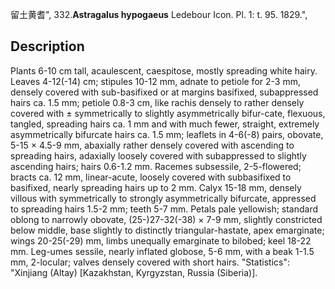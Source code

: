 留土黄耆",
332.**Astragalus hypogaeus** Ledebour Icon. Pl. 1: t. 95. 1829.",

## Description
Plants 6-10 cm tall, acaulescent, caespitose, mostly spreading white hairy. Leaves 4-12(-14) cm; stipules 10-12 mm, adnate to petiole for 2-3 mm, densely covered with sub-basifixed or at margins basifixed, subappressed hairs ca. 1.5 mm; petiole 0.8-3 cm, like rachis densely to rather densely covered with ± symmetrically to slightly asymmetrically bifur-cate, flexuous, tangled, spreading hairs ca. 1 mm and with much fewer, straight, extremely asymmetrically bifurcate hairs ca. 1.5 mm; leaflets in 4-6(-8) pairs, obovate, 5-15 × 4.5-9 mm, abaxially rather densely covered with ascending to spreading hairs, adaxially loosely covered with subappressed to slightly ascending hairs; hairs 0.6-1.2 mm. Racemes subsessile, 2-5-flowered; bracts ca. 12 mm, linear-acute, loosely covered with subbasifixed to basifixed, nearly spreading hairs up to 2 mm. Calyx 15-18 mm, densely villous with symmetrically to strongly asymmetrically bifurcate, appressed to spreading hairs 1.5-2 mm; teeth 5-7 mm. Petals pale yellowish; standard oblong to narrowly obovate, (25-)27-32(-38) × 7-9 mm, slightly constricted below middle, base slightly to distinctly triangular-hastate, apex emarginate; wings 20-25(-29) mm, limbs unequally emarginate to bilobed; keel 18-22 mm. Leg-umes sessile, nearly inflated globose, 5-6 mm, with a beak 1-1.5 mm, 2-locular; valves densely covered with short hairs.
  "Statistics": "Xinjiang (Altay) [Kazakhstan, Kyrgyzstan, Russia (Siberia)].
